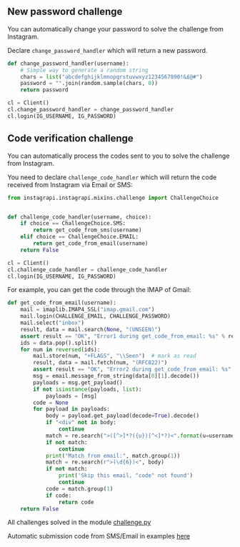 
## New password challenge

You can automatically change your password to solve the challenge from Instagram.

Declare `change_password_handler` which will return a new password.

``` python
def change_password_handler(username):
    # Simple way to generate a random string
    chars = list("abcdefghijklmnopqrstuvwxyz1234567890!&£@#")
    password = "".join(random.sample(chars, 8))
    return password

cl = Client()
cl.change_password_handler = change_password_handler
cl.login(IG_USERNAME, IG_PASSWORD)
```


## Code verification challenge

You can automatically process the codes sent to you to solve the challenge from Instagram.

You need to declare `challenge_code_handler` which will return the code received from Instagram via Email or SMS:

``` python
from instagrapi.instagrapi.mixins.challenge import ChallengeChoice


def challenge_code_handler(username, choice):
    if choice == ChallengeChoice.SMS:
        return get_code_from_sms(username)
    elif choice == ChallengeChoice.EMAIL:
        return get_code_from_email(username)
    return False

cl = Client()
cl.challenge_code_handler = challenge_code_handler
cl.login(IG_USERNAME, IG_PASSWORD)
```

For example, you can get the code through the IMAP of Gmail:

``` python
def get_code_from_email(username):
    mail = imaplib.IMAP4_SSL("imap.gmail.com")
    mail.login(CHALLENGE_EMAIL, CHALLENGE_PASSWORD)
    mail.select("inbox")
    result, data = mail.search(None, "(UNSEEN)")
    assert result == "OK", "Error1 during get_code_from_email: %s" % result
    ids = data.pop().split()
    for num in reversed(ids):
        mail.store(num, "+FLAGS", "\\Seen")  # mark as read
        result, data = mail.fetch(num, "(RFC822)")
        assert result == "OK", "Error2 during get_code_from_email: %s" % result
        msg = email.message_from_string(data[0][1].decode())
        payloads = msg.get_payload()
        if not isinstance(payloads, list):
            payloads = [msg]
        code = None
        for payload in payloads:
            body = payload.get_payload(decode=True).decode()
            if "<div" not in body:
                continue
            match = re.search(">([^>]*?({u})[^<]*?)<".format(u=username), body)
            if not match:
                continue
            print("Match from email:", match.group(1))
            match = re.search(r">(\d{6})<", body)
            if not match:
                print('Skip this email, "code" not found')
                continue
            code = match.group(1)
            if code:
                return code
    return False
```

All challenges solved in the module [challenge.py](https://github.com/subzeroid/instagrapi/blob/master/instagrapi/mixins/challenge.py)

Automatic submission code from SMS/Email in examples [here](https://github.com/subzeroid/instagrapi/blob/master/examples/challenge_resolvers.py)
